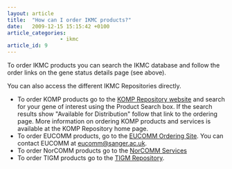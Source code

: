 ```yaml
---
layout: article
title:  "How can I order IKMC products?"
date:   2009-12-15 15:15:42 +0100
article_categories:
                 - ikmc
article_id: 9
---
```


To order IKMC products you can search the IKMC database and follow the order links on the gene status details page (see above).

You can also access the different IKMC Repositories directly.

* To order KOMP products go to the [KOMP Repository website][link-komp-repo] and search for your gene of interest using the Product Search box. If the search results show "Available for Distribution" follow that link to the ordering page. More information on ordering KOMP products and services is available at the KOMP Repository home page.
* To order EUCOMM products, go to the [EUCOMM Ordering Site][link-eucomm-order]. You can contact EUCOMM at [eucomm@sanger.ac.uk][email-eucomm-contact].
* To order NorCOMM products go to the [NorCOMM Services][link-norcomm-services]
* To order TIGM products go to the [TIGM Repository][link-tigm-repo].

[link-komp-repo]: https://www.komp.org/
[link-eucomm-order]: https://www.eummcr.org/order/cart
[email-eucomm-contact]: mailto:eucomm@sanger.ac.uk
[link-norcomm-services]: http://www.norcomm2.org/norcomm2/genelist.php
[link-tigm-repo]: http://www.tigm.org/repository/

